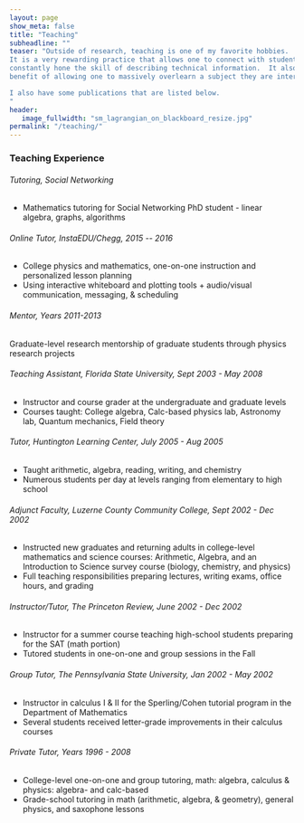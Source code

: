 ```yaml
---
layout: page
show_meta: false
title: "Teaching"
subheadline: ""
teaser: "Outside of research, teaching is one of my favorite hobbies.  
It is a very rewarding practice that allows one to connect with students and to 
constantly hone the skill of describing technical information.  It also has a
benefit of allowing one to massively overlearn a subject they are interested in.

I also have some publications that are listed below.
"
header:
   image_fullwidth: "sm_lagrangian_on_blackboard_resize.jpg"
permalink: "/teaching/"
---
```






### Teaching Experience


###### Tutoring, Social Networking

<ul>
      <li> Mathematics tutoring for Social Networking PhD student - linear algebra, graphs, algorithms</li>
</ul>


######  Online Tutor, InstaEDU/Chegg, 2015 -- 2016
<ul>
      <li> College physics and mathematics, one-on-one instruction and personalized lesson planning </li>
      <li> Using interactive whiteboard and plotting tools + audio/visual communication, messaging, & scheduling</li>

</ul>


###### Mentor, Years 2011-2013
Graduate-level research mentorship of graduate students through physics research projects

###### Teaching Assistant,  Florida State University,  Sept 2003 - May 2008 
<ul>
<li> Instructor and course grader at the undergraduate and graduate levels</li>
<li> Courses taught: College algebra, Calc-based physics lab, Astronomy lab, Quantum mechanics, Field theory</li>
</ul>


###### Tutor,  Huntington Learning Center,  July 2005 - Aug 2005
<ul>
<li> Taught arithmetic, algebra, reading, writing, and chemistry</li>
<li> Numerous students per day at levels ranging from elementary to high school</li>
</ul>


###### Adjunct Faculty,  Luzerne County Community College,  Sept 2002 - Dec 2002
<ul>
<li> Instructed new graduates and returning adults in college-level mathematics and science courses: Arithmetic, Algebra, and an Introduction to Science survey course (biology, chemistry, and physics) </li>
<li> Full teaching responsibilities preparing lectures, writing exams, office hours, and grading </li>
</ul>


###### Instructor/Tutor,  The Princeton Review,  June 2002 - Dec 2002
<ul>
<li> Instructor for a summer course teaching high-school students preparing for the SAT (math portion)</li>
<li> Tutored students in one-on-one and group sessions in the Fall</li>
</ul>


###### Group Tutor,  The Pennsylvania State University,  Jan 2002 - May 2002
<ul>
<li> Instructor in calculus I & II for the Sperling/Cohen tutorial program in the Department of Mathematics</li>
<li> Several students received letter-grade improvements in their calculus courses</li>
</ul>


###### Private Tutor, Years 1996 - 2008
<ul>
<li> College-level one-on-one and group tutoring, math: algebra, calculus & physics: algebra- and calc-based </li>
<li> Grade-school tutoring in math (arithmetic, algebra, & geometry), general physics, and saxophone lessons</li>
</ul>

<!-- Research summary
Varied scientific areas of study: elem. particle physics, dark matter, cosmology, computational biology, etc. 
Simulations and analysis of particle physics models, predictions for CERN and other major experiments
Experienced presenter, given many course lectures, conference talks, and informal presentations
Participation + Outreach
2011     VIP Coordination Volunteer, Biovision The World Life Science Forum,  Lyon
2010     Community Service Volunteer for “The Big Event”, University of Oklahoma
2009    Volunteer, Conference on the Interconnection Between Particle Physics & Cosmology, OU
2007-2008    Organizer of graduate student informal seminar, High Energy Physics Department, FSU
Languages:    English    French    Bulgarian

 -->



<!-- 1. Open `_config.yml` and work it through, it's well documented
1. Add your own `logo.png` to `/assets/img/`.
1. Open `_data/socialmedia.yml` and add your own social media links.
1. Open `_data/navigation.yml` and customize your navigation.
1. Open `_data/language.yml` and translate the theme if necessary.
1. Open `_data/services.yml` and customize links in the footer.
1. Open `_data/network.yml` and customize links in the footer.
1. Open `_data/authors.yml` and edit author information and set default author in `config.yml`.
1. [Read the documentation][1] to check out all features of *Feeling Responsive*.
1. Make it yours and add your own content.

<a class="radius button small" href="{{ site.url }}{{ site.baseurl }}/documentation/">Check out the documentation for all the tricks ›</a>


 [1]: {{ site.url }}{{ site.baseurl }}/documentation/
-->